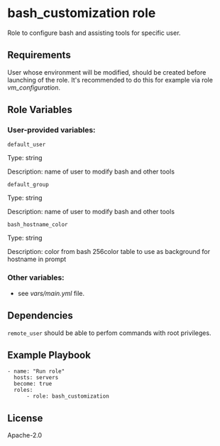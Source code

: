 # bash_customization role


Role to configure bash and assisting tools for specific user.

## Requirements

User whose environment will be modified, should be created before launching of the role. 
It's recommended to do this for example via role *vm_configuration*.

## Role Variables

### User-provided variables:

`default_user`

Type: string

Description: name of user to modify bash and other tools

`default_group`

Type: string

Description: name of user to modify bash and other tools

`bash_hostname_color`

Type: string

Description: color from bash 256color table to use as background for hostname in prompt

### Other variables:

* see *vars/main.yml* file.

## Dependencies

`remote_user` should be able to perfom commands with root privileges.

## Example Playbook

```
- name: "Run role"
  hosts: servers
  become: true
  roles:
      - role: bash_customization
```

## License


Apache-2.0
